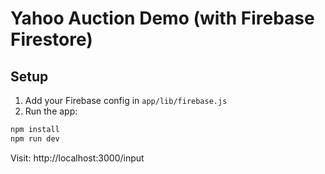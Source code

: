 # Yahoo Auction Demo (with Firebase Firestore)

## Setup

1. Add your Firebase config in `app/lib/firebase.js`
2. Run the app:

```bash
npm install
npm run dev
```

Visit: http://localhost:3000/input
